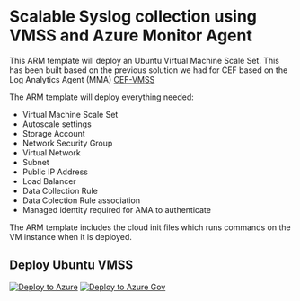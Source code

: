 # Scalable Syslog collection using VMSS and Azure Monitor Agent

This ARM template  will deploy an Ubuntu Virtual Machine Scale Set. This has been built based on the previous solution we had for CEF based on the Log Analytics Agent (MMA) [CEF-VMSS]( https://github.com/mariavaladas/Azure-Sentinel/tree/master/DataConnectors/CEF-VMSS)

The ARM template will deploy everything needed:
* Virtual Machine Scale Set
* Autoscale settings
* Storage Account
* Network Security Group
* Virtual Network
* Subnet
* Public IP Address
* Load Balancer
* Data Collection Rule
* Data Colection Rule association
* Managed identity required for AMA to authenticate

The ARM template includes the cloud init files which runs commands on the VM instance when it is deployed.

## Deploy Ubuntu VMSS
[![Deploy to Azure](https://aka.ms/deploytoazurebutton)](https://portal.azure.com/#blade/Microsoft_Azure_CreateUIDef/CustomDeploymentBlade/uri/https%3A%2F%2Fraw.githubusercontent.com%2Fmariavaladas%2FAzure-Sentinel%2Fmaster%2FDataConnectors%2FSyslog-VMSS-AMA%2FazureDeploy.json)
[![Deploy to Azure Gov](https://aka.ms/deploytoazuregovbutton)](https://portal.azure.us/#blade/Microsoft_Azure_CreateUIDef/CustomDeploymentBlade/uri/https%3A%2F%2Fraw.githubusercontent.com%2Fmariavaladas%2FAzure-Sentinel%2Fmaster%2FDataConnectors%2FSyslog-VMSS-AMA%2FazureDeploy.json)
